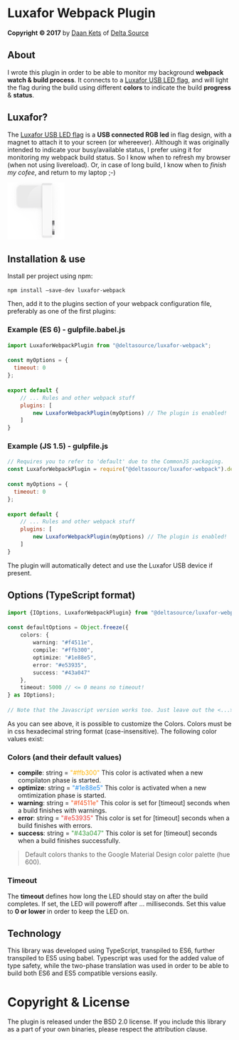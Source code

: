 # Luxafor Webpack Plugin

**Copyright © 2017** by [Daan Kets](https://www.linkedin.com/in/daankets) of [Delta Source](https://www.deltasource.eu)

## About

I wrote this plugin in order to be able to monitor my background **webpack watch & build process**. It connects to a [Luxafor USB LED flag](https://luxafor.com/luxafor-flag/), and will light the flag during the build using different **colors** to indicate the build **progress** & **status**.

## Luxafor?

The [Luxafor USB LED flag](https://luxafor.com/luxafor-flag/) is a **USB connected RGB led** in flag design, with a magnet to attach it to your screen (or whereever). Although it was originally intended to indicate your busy/available status, I prefer using it for monitoring my webpack build status. So I know when to refresh my browser (when not using livereload). Or, in case of long build, I know when to *finish my cofee*, and return to my laptop ;-)

![Luxafor USB LED Flag](./flag.png)

## Installation & use

Install per project using npm:

`npm install —save-dev luxafor-webpack`

Then, add it to the plugins section of your webpack configuration file, preferably as one of the first plugins:

### Example (ES 6) - gulpfile.babel.js
```javascript 1.5
import LuxaforWebpackPlugin from "@deltasource/luxafor-webpack";

const myOptions = {
  timeout: 0
};

export default {
	// ... Rules and other webpack stuff
	plugins: [
  		new LuxaforWebpackPlugin(myOptions) // The plugin is enabled!
	]  
}
```

### Example (JS 1.5) - gulpfile.js
```javascript 1.5
// Requires you to refer to 'default' due to the CommonJS packaging.
const LuxaforWebpackPlugin = require("@deltasource/luxafor-webpack").default;

const myOptions = {
  timeout: 0
};

export default {
	// ... Rules and other webpack stuff
	plugins: [
  		new LuxaforWebpackPlugin(myOptions) // The plugin is enabled!
	]  
}
```

The plugin will automatically detect and use the Luxafor USB device if present.

## Options (TypeScript format)

```typescript
import {IOptions, LuxaforWebpackPlugin} from "@deltasource/luxafor-webpack";

const defaultOptions = Object.freeze({
	colors: {
		warning: "#f4511e",
		compile: "#ffb300",
		optimize: "#1e88e5",
		error: "#e53935",
		success: "#43a047"
	},
	timeout: 5000 // <= 0 means no timeout!
} as IOptions);

// Note that the Javascript version works too. Just leave out the <...> type of the options.
```
As you can see above, it is possible to customize the Colors. Colors must be in css hexadecimal string format (case-insensitive). The following color values exist:

### Colors (and their default values)

* **compile**: string = <span style="color: #ffb300">"#ffb300"</span>
  This color is activated when a new compilaton phase is started.
* **optimize**: string = <span style="color: #1e88e5">"#1e88e5"</span>
  This color is activated when a new omtimization phase is started.
* **warning**: string = <span style="color: #f4511e">"#f4511e"</span>
  This color is set for [timeout] seconds when a build finishes with warnings.
* **error**: string = <span style="color: #e53935">"#e53935"</span>
  This color is set for [timeout] seconds when a build finishes with errors.
* **success**: string = <span style="color: #43a047">"#43a047"</span>
  This color is set for [timeout] seconds when a build finishes successfully.

> Default colors thanks to the Google Material Design color palette (hue 600).

### Timeout

The **timeout** defines how long the LED should stay on after the build completes. If set, the LED will poweroff after … milliseconds. Set this value to **0 or lower** in order to keep the LED on.

## Technology

This library was developed using TypeScript, transpiled to ES6, further transpiled to ES5 using babel. Typescript was used for the added value of type safety, while the two-phase translation was used in order to be able to build both ES6 and ES5 compatible versions easily.

# Copyright & License

The plugin is released under the BSD 2.0 license. If you include this library as a part of your own binaries, please respect the attribution clause.
